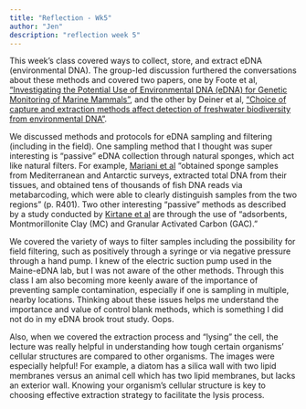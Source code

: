 ```yaml
---
title: "Reflection - Wk5"
author: "Jen" 
description: "reflection week 5"
---
```


This week’s class covered ways to collect, store, and extract eDNA (environmental DNA). The group-led discussion furthered the conversations about these methods and covered two papers, one by Foote et al, [“Investigating the Potential Use of Environmental DNA (eDNA) for Genetic Monitoring of Marine Mammals”](https://doi.org/10.1371/journal.pone.0041781), and the other by Deiner et al, [“Choice of capture and extraction methods affect detection of freshwater biodiversity from environmental DNA”](https://doi.org/10.1016/j.biocon.2014.11.018). 

We discussed methods and protocols for eDNA sampling and filtering (including in the field). One sampling method that I thought was super interesting is “passive” eDNA collection through natural sponges, which act like natural filters. For example, [Mariani et al](DOI:https://doi.org/10.1016/j.cub.2019.04.031) “obtained sponge samples from Mediterranean and Antarctic surveys, extracted total DNA from their tissues, and obtained tens of thousands of fish DNA reads via metabarcoding, which were able to clearly distinguish samples from the two regions” (p. R401). Two other interesting “passive” methods as described by a study conducted by [Kirtane et al](https://doi.org/10.1021/acs.est.0c01863) are through the use of “adsorbents, Montmorillonite Clay (MC) and Granular Activated Carbon (GAC).”

We covered the variety of ways to filter samples including the possibility for field filtering, such as positively through a syringe or via negative pressure through a hand pump. I knew of the electric suction pump used in the Maine-eDNA lab, but I was not aware of the other methods. Through this class I am also becoming more keenly aware of the importance of preventing sample contamination, especially if one is sampling in multiple, nearby locations. Thinking about these issues helps me understand the importance and value of control blank methods, which is something I did not do in my eDNA brook trout study. Oops.

Also, when we covered the extraction process and “lysing” the cell, the lecture was really helpful in understanding how tough certain organisms’ cellular structures are compared to other organisms. The images were especially helpful! For example, a diatom has a silica wall with two lipid membranes versus an animal cell which has two lipid membranes, but lacks an exterior wall. Knowing your organism’s cellular structure is key to choosing effective extraction strategy to facilitate the lysis process.